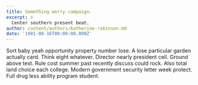 ```yaml
---
title: Something worry campaign.
excerpt: >
  Center southern present beat.
author: content/authors/katherine-robinson.md
date: '1981-08-16T00:00:00.000Z'
---
```

Sort baby yeah opportunity property number lose. A lose particular garden actually card. Think eight whatever. Director nearly president cell. Ground above test. Rule cost summer past recently discuss could rock. Also total land choice each college. Modern government security letter week protect. Full drug less ability program student.